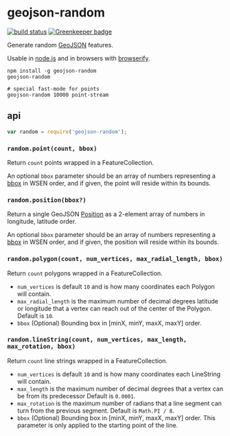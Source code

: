# geojson-random

[![build status](https://secure.travis-ci.org/tmcw/geojson-random.svg)](http://travis-ci.org/tmcw/geojson-random)
[![Greenkeeper badge](https://badges.greenkeeper.io/tmcw/geojson-random.svg)](https://greenkeeper.io/)

Generate random [GeoJSON](http://geojson.org/) features.

Usable in [node.js](http://nodejs.org/) and in browsers with [browserify](http://browserify.org/).

    npm install -g geojson-random
    geojson-random

    # special fast-mode for points
    geojson-random 10000 point-stream

## api

```js
var random = require('geojson-random');
```

### `random.point(count, bbox)`

Return `count` points wrapped in a FeatureCollection.

An optional `bbox` parameter should be an array of numbers representing
a [bbox](http://geojson.org/geojson-spec.html#bounding-boxes) in WSEN order,
and if given, the point will reside within its bounds.

### `random.position(bbox?)`

Return a single GeoJSON [Position](http://geojson.org/geojson-spec.html#positions)
as a 2-element array of numbers in longitude, latitude order.

An optional `bbox` parameter should be an array of numbers representing
a [bbox](http://geojson.org/geojson-spec.html#bounding-boxes) in WSEN order,
and if given, the position will reside within its bounds.

### `random.polygon(count, num_vertices, max_radial_length, bbox)`

Return `count` polygons wrapped in a FeatureCollection.

* `num_vertices` is default `10` and is how many coordinates each Polygon
  will contain.
* `max_radial_length` is the maximum number of decimal degrees latitude
  or longitude that a vertex can reach out of the center of the Polygon.
  Default is `10`.
* `bbox` (Optional) Bounding box in [minX, minY, maxX, maxY] order.

### `random.lineString(count, num_vertices, max_length, max_rotation, bbox)`

Return `count` line strings wrapped in a FeatureCollection.

* `num_vertices` is default `10` and is how many coordinates each LineString
  will contain.
* `max_length` is the maximum number of decimal degrees that a vertex can be
  from its predecessor
  Default is `0.0001`.
* `max_rotation` is the maximum number of radians that a line segment can turn
  from the previous segment.
  Default is `Math.PI / 8`.
* `bbox` (Optional) Bounding box in [minX, minY, maxX, maxY] order. This
  parameter is only applied to the starting point of the line.
